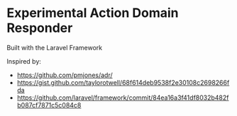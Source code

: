 # Experimental Action Domain Responder
Built with the Laravel Framework

Inspired by:
- https://github.com/pmjones/adr/
- https://gist.github.com/taylorotwell/68f614deb9538f2e30108c2698266fda
- https://github.com/laravel/framework/commit/84ea16a3f41df8032b482fb087cf7871c5c084c8